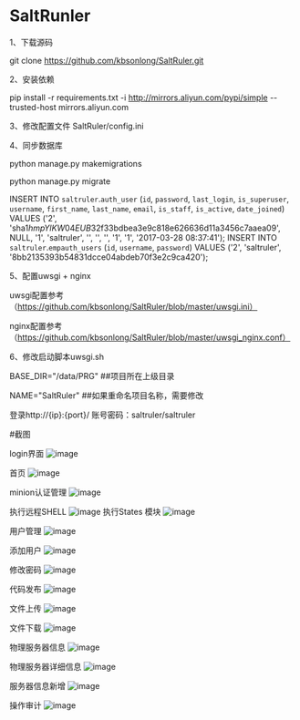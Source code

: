 # SaltRunler

1、下载源码

git clone https://github.com/kbsonlong/SaltRuler.git

2、安装依赖

pip install -r requirements.txt -i http://mirrors.aliyun.com/pypi/simple  --trusted-host mirrors.aliyun.com


3、修改配置文件 SaltRuler/config.ini


4、同步数据库

python manage.py makemigrations

python manage.py migrate

INSERT INTO `saltruler`.`auth_user` (`id`, `password`, `last_login`, `is_superuser`, `username`, `first_name`, `last_name`, `email`, `is_staff`, `is_active`, `date_joined`) VALUES ('2', 'sha1$hmpYlKW04EUB$32f33bdbea3e9c818e626636d11a3456c7aaea09', NULL, '1', 'saltruler', '', '', '', '1', '1', '2017-03-28 08:37:41');
INSERT INTO `saltruler`.`empauth_users` (`id`, `username`, `password`) VALUES ('2', 'saltruler', '8bb2135393b54831dcce04abdeb70f3e2c9ca420');


5、配置uwsgi + nginx

uwsgi配置参考（https://github.com/kbsonlong/SaltRuler/blob/master/uwsgi.ini）

nginx配置参考（https://github.com/kbsonlong/SaltRuler/blob/master/uwsgi_nginx.conf）


6、修改启动脚本uwsgi.sh

BASE_DIR="/data/PRG"         ##项目所在上级目录

NAME="SaltRuler"             ##如果重命名项目名称，需要修改

登录http://{ip}:{port}/
账号密码：saltruler/saltruler

#截图


login界面
![image](https://github.com/kbsonlong/SaltRuler/blob/master/screenshots/login.jpg)

首页
![image](https://github.com/kbsonlong/SaltRuler/blob/master/screenshots/home.png)

minion认证管理
![image](https://github.com/kbsonlong/SaltRuler/blob/master/screenshots/minion_auth_man.png)



执行远程SHELL
![image](https://github.com/kbsonlong/SaltRuler/blob/master/screenshots/command.png)
执行States 模块
![image](https://github.com/kbsonlong/SaltRuler/blob/master/screenshots/STATES_Modules.png)

用户管理
![image](https://github.com/kbsonlong/SaltRuler/blob/master/screenshots/userinfo.png)

添加用户
![image](https://github.com/kbsonlong/SaltRuler/blob/master/screenshots/useradd.png)

修改密码
![image](https://github.com/kbsonlong/SaltRuler/blob/master/screenshots/userchange.png)


代码发布
![image](https://github.com/kbsonlong/SaltRuler/blob/master/screenshots/svn.png)

文件上传
![image](https://github.com/kbsonlong/SaltRuler/blob/master/screenshots/uploadfile.png)

文件下载
![image](https://github.com/kbsonlong/SaltRuler/blob/master/screenshots/downloadfile.png)



物理服务器信息
![image](https://github.com/kbsonlong/SaltRuler/blob/master/screenshots/physical_server_info.png)

物理服务器详细信息
![image](https://github.com/kbsonlong/SaltRuler/blob/master/screenshots/physical_server_details_info.png)

服务器信息新增
![image](https://github.com/kbsonlong/SaltRuler/blob/master/screenshots/server_info_add.png)


操作审计
![image](https://github.com/kbsonlong/SaltRuler/blob/master/screenshots/shenji.png)


